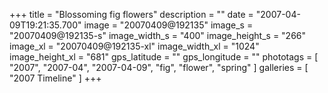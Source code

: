 +++
title = "Blossoming fig flowers"
description = ""
date = "2007-04-09T19:21:35.700"
image = "20070409@192135"
image_s = "20070409@192135-s"
image_width_s = "400"
image_height_s = "266"
image_xl = "20070409@192135-xl"
image_width_xl = "1024"
image_height_xl = "681"
gps_latitude = ""
gps_longitude = ""
phototags = [ "2007", "2007-04", "2007-04-09", "fig", "flower", "spring" ]
galleries = [ "2007 Timeline" ]
+++
